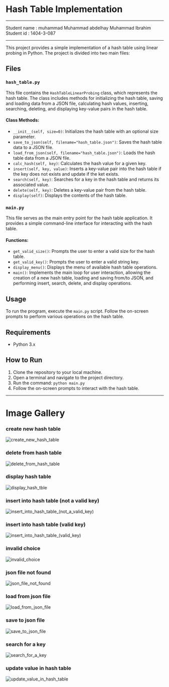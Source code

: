 # Hash Table Implementation

---

Student name : muhammad Muhammad abdelhay Muhammad Ibrahim
Student id : 1404-3-087

---

This project provides a simple implementation of a hash table using linear probing in Python. The project is divided into two main files:

## Files

### `hash_table.py`

This file contains the `HashTableLinearProbing` class, which represents the hash table. The class includes methods for initializing the hash table, saving and loading data from a JSON file, calculating hash values, inserting, searching, deleting, and displaying key-value pairs in the hash table.

#### Class Methods:

- `__init__(self, size=0)`: Initializes the hash table with an optional size parameter.
- `save_to_json(self, filename="hash_table.json")`: Saves the hash table data to a JSON file.
- `load_from_json(self, filename="hash_table.json")`: Loads the hash table data from a JSON file.
- `calc_hash(self, key)`: Calculates the hash value for a given key.
- `insert(self, key, value)`: Inserts a key-value pair into the hash table if the key does not exists and update if the ket exists.
- `search(self, key)`: Searches for a key in the hash table and returns its associated value.
- `delete(self, key)`: Deletes a key-value pair from the hash table.
- `display(self)`: Displays the contents of the hash table.

### `main.py`

This file serves as the main entry point for the hash table application. It provides a simple command-line interface for interacting with the hash table.

#### Functions:

- `get_valid_size()`: Prompts the user to enter a valid size for the hash table.
- `get_valid_key()`: Prompts the user to enter a valid string key.
- `display_menu()`: Displays the menu of available hash table operations.
- `main()`: Implements the main loop for user interaction, allowing the creation of a new hash table, loading and saving from/to JSON, and performing insert, search, delete, and display operations.

## Usage

To run the program, execute the `main.py` script. Follow the on-screen prompts to perform various operations on the hash table.

## Requirements

- Python 3.x

## How to Run

1. Clone the repository to your local machine.
2. Open a terminal and navigate to the project directory.
3. Run the command: `python main.py`
4. Follow the on-screen prompts to interact with the hash table.

---

# Image Gallery

### create new hash table

![create_new_hash_table](./screenshots\create_new_hash_table.png)

### delete from hash table

![delete_from_hash_table](./screenshots\delete_from_hash_table.png)

### display hash table

![display_hash_tble](./screenshots\display_hash_tble.png)

### insert into hash table (not a valid key)

![insert_into_hash_table_(not_a_valid_key)](<./screenshots\insert_into_hash_table_(not_a_valid_key).png>)

### insert into hash table (valid key)

![insert_into_hash_table_(valid_key)](<./screenshots\insert_into_hash_table_(valid_key).png>)

### invalid choice

![invalid_choice](./screenshots\invalid_choice.png)

### json file not found

![json_file_not_found](./screenshots\json_file_not_found.png)

### load from json file

![load_from_json_file](./screenshots\load_from_json_file.png)

### save to json file

![save_to_json_file](./screenshots\save_to_json_file.png)

### search for a key

![search_for_a_key](./screenshots\search_for_a_key.png)

### update value in hash table

![update_value_in_hash_table](./screenshots\update_value_in_hash_table.png)
